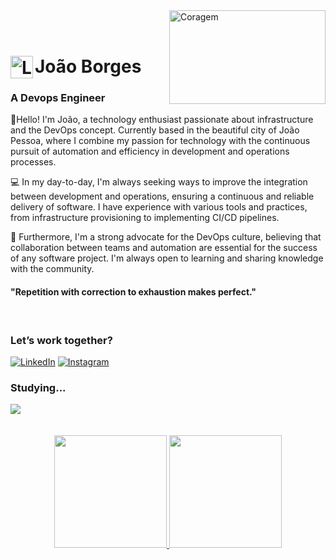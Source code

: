 <img align="right" padding="20px" alt="Coragem" height="150" width="250" border-radios="30" src="https://gifs.eco.br/wp-content/uploads/2022/11/gifs-de-programador-29.gif">

<h1>
   <br> <a href="https://github.com/johnpaulnasc/jonhpaul5">
     <img align="left" alt="Lua" width="36px" src="https://i.pinimg.com/originals/44/a7/10/44a710f29062f87045990c6b30675f54.png"></a>
    <span>João Borges</span>
</h1>
<h3>A Devops Engineer</h3>
<p align="justfy">👋Hello! I'm João, a technology enthusiast passionate about infrastructure and the DevOps concept. Currently based in the beautiful city of João Pessoa, where I combine my passion for technology with the continuous pursuit of automation and efficiency in development and operations processes.
<br>
<p align="justfy">💻 In my day-to-day, I'm always seeking ways to improve the integration between development and operations, ensuring a continuous and reliable delivery of software. I have experience with various tools and practices, from infrastructure provisioning to implementing CI/CD pipelines.
<p align="justfy">🔧 Furthermore, I'm a strong advocate for the DevOps culture, believing that collaboration between teams and automation are essential for the success of any software project. I'm always open to learning and sharing knowledge with the community.
<br>
<h4>"Repetition with correction to exhaustion makes perfect."</h4></p>

<br> <h3>Let’s work together?</h3> 

[![LinkedIn](https://img.shields.io/badge/-johnpaulnasc-000?style=for-the-badge&logo=linkedin&logoColor=62b1d4&color:FFF)](https://www.linkedin.com/in/jo%C3%A3o-borges-1a01aa221/) 
[![Instagram](https://img.shields.io/badge/-johnpaulnasc-000?style=for-the-badge&logo=instagram&logoColor=62b1d4&color:FFF)](https://www.instagram.com/johnpaulnasc/) 

<h3 align="left">Studying...</h3>
<div>
  <img src="https://skillicons.dev/icons?i=js,ts,py,java,c,cpp,docker,go,kubernetes,git,postgres,mongodb,kafka,rabbitmq,redis,terraform&perline=8" />
<br><br>
</div>
 <br>

 <div align="center">
  <a href="https://github.com/johnpaulnasc">
  <img height="180em" src="https://github-readme-stats.vercel.app/api?username=johnpaulnasc&show_icons=true&theme=tokyonight&include_all_commits=true&count_private=true"/>
  <img height="180em" src="https://github-readme-stats.vercel.app/api/top-langs/?username=johnpaulnasc&layout=compact&langs_count=7&theme=tokyonight"/>
</div>







